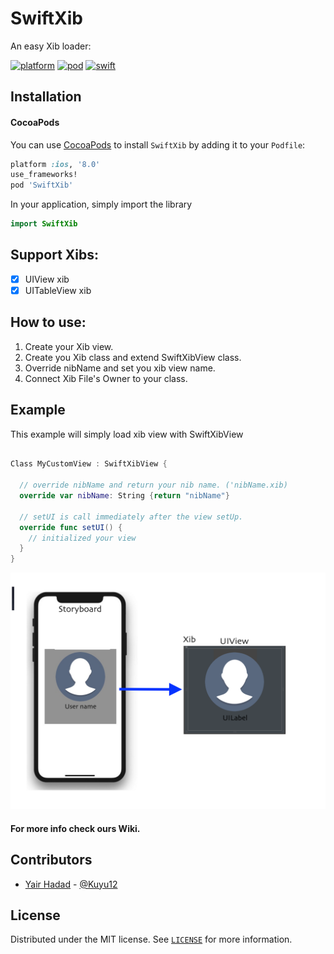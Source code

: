 # SwiftXib
An easy Xib loader:

[![platform](https://img.shields.io/badge/platforms-iOS%20%7C%20macOS%20%7C%20tvOS-333333.svg)](https://cocoapods.org/pods/SwiftXib)
[![pod](https://img.shields.io/cocoapods/v/SwiftXib.svg?style=flat)](https://cocoapods.org/pods/SwiftXib)
[![swift](https://img.shields.io/badge/Swift-4.2-orange.svg)](https://swift.org)


## Installation
#### CocoaPods
You can use [CocoaPods](https://cocoapods.org/pods/SwiftXib) to install `SwiftXib` by adding it to your `Podfile`:

```ruby
platform :ios, '8.0'
use_frameworks!
pod 'SwiftXib'
```

In your application, simply import the library

``` swift
import SwiftXib
```

## Support Xibs:
- [x] UIView xib
- [x] UITableView xib

## How to use:
1. Create your Xib view.
2. Create you Xib class and extend SwiftXibView class.
3. Override nibName and set you xib view name.  
4. Connect Xib File's Owner to your class.

## Example
This example will simply load xib view with SwiftXibView 
```swift

Class MyCustomView : SwiftXibView {

  // override nibName and return your nib name. ('nibName.xib)
  override var nibName: String {return "nibName"}
  
  // setUI is call immediately after the view setUp.
  override func setUI() { 
    // initialized your view
  }
}
```

![alt text](https://github.com/kuyu12/SwiftXib/blob/master/Exmples/exmple1.png)

#### For more info check ours Wiki.


## Contributors

* [Yair Hadad](https://www.linkedin.com/in/yair-hadad-481440156) - [@Kuyu12](https://github.com/kuyu12)

## License

Distributed under the MIT license. See [`LICENSE`](LICENSE) for more information.

